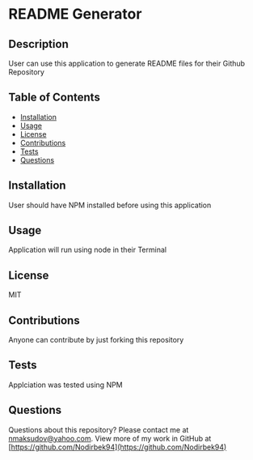# README Generator

## Description
User can use this application to generate README files for their Github Repository


## Table of Contents
* [Installation](#installation)
* [Usage](#usage)
* [License](#license)
* [Contributions](#contributions)
* [Tests](#tests)
* [Questions](#questions)

## Installation
User should have NPM installed before using this application


## Usage
Application will run using node in their Terminal


## License
MIT


## Contributions
Anyone can contribute by just forking this repository


## Tests
Applciation was tested using NPM


## Questions
Questions about this repository? Please contact me at [nmaksudov@yahoo.com](mailto:nmaksudov@yahoo.com). View more of my work in GitHub at [https://github.com/Nodirbek94](https://github.com/Nodirbek94) 

